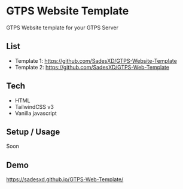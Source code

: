# GTPS Website Template

GTPS Website template for your GTPS Server

## List

- Template 1: https://github.com/SadesXD/GTPS-Website-Template
- Template 2: https://github.com/SadesXD/GTPS-Web-Template

## Tech

- HTML
- TailwindCSS v3
- Vanilla javascript

## Setup / Usage

Soon

## Demo
 
 https://sadesxd.github.io/GTPS-Web-Template/
